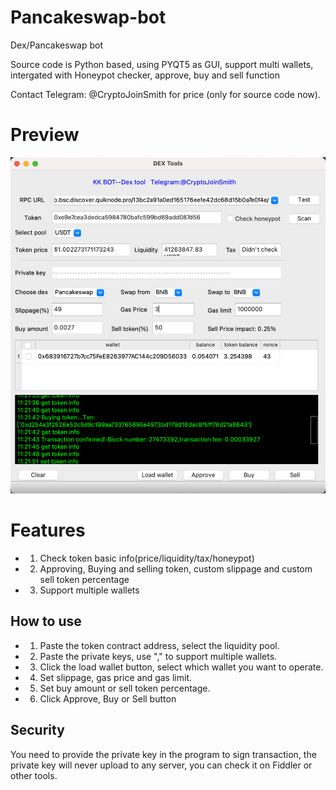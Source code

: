 # Pancakeswap-bot
Dex/Pancakeswap bot

Source code is Python based, using PYQT5 as GUI, support multi wallets, intergated with Honeypot checker, approve, buy and sell function

Contact Telegram: @CryptoJoinSmith for price (only for source code now).


# Preview


<img src="https://github.com/Crypto-KK/Pancakeswap-bot/blob/main/tool_image.png" />


# Features

* 1. Check token basic info(price/liquidity/tax/honeypot)

* 2. Approving, Buying and selling token, custom slippage and custom sell token percentage

* 3. Support multiple wallets


## How to use


* 1. Paste the token contract address, select the liquidity pool.

* 2. Paste the private keys, use "," to support multiple wallets.

* 3. Click the load wallet button, select which wallet you want to operate.

* 4. Set slippage, gas price and gas limit.

* 5. Set buy amount or sell token percentage.

* 6. Click Approve, Buy or Sell button


## Security

You need to provide the private key in the program to sign transaction, the private key will never upload to any server, you can check it on Fiddler or other tools.
